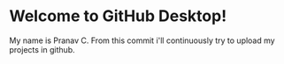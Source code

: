 # Welcome to GitHub Desktop!


My name is Pranav C.
From this commit i'll continuously try to upload my projects in github.
